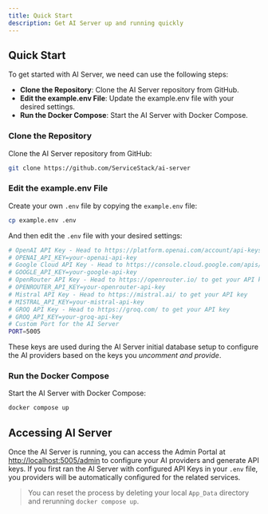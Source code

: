```yaml
---
title: Quick Start
description: Get AI Server up and running quickly
---
```


## Quick Start

To get started with AI Server, we need can use the following steps:

- **Clone the Repository**: Clone the AI Server repository from GitHub.
- **Edit the example.env File**: Update the example.env file with your desired settings.
- **Run the Docker Compose**: Start the AI Server with Docker Compose.

### Clone the Repository

Clone the AI Server repository from GitHub:

```sh
git clone https://github.com/ServiceStack/ai-server
```

### Edit the example.env File

Create your own `.env` file by copying the `example.env` file:

```sh
cp example.env .env
```

And then edit the `.env` file with your desired settings:

```sh
# OpenAI API Key - Head to https://platform.openai.com/account/api-keys to get your API key
# OPENAI_API_KEY=your-openai-api-key
# Google Cloud API Key - Head to https://console.cloud.google.com/apis/credentials to get your API key
# GOOGLE_API_KEY=your-google-api-key
# OpenRouter API Key - Head to https://openrouter.io/ to get your API key
# OPENROUTER_API_KEY=your-openrouter-api-key
# Mistral API Key - Head to https://mistral.ai/ to get your API key
# MISTRAL_API_KEY=your-mistral-api-key
# GROQ API Key - Head to https://groq.com/ to get your API key
# GROQ_API_KEY=your-groq-api-key
# Custom Port for the AI Server
PORT=5005
```

These keys are used during the AI Server initial database setup to configure the AI providers based on the keys you *uncomment and provide*.

### Run the Docker Compose

Start the AI Server with Docker Compose:

```sh
docker compose up
```

## Accessing AI Server

Once the AI Server is running, you can access the Admin Portal at [http://localhost:5005/admin](http://localhost:5005/admin) to configure your AI providers and generate API keys.
If you first ran the AI Server with configured API Keys in your `.env` file, you providers will be automatically configured for the related services.

> You can reset the process by deleting your local `App_Data` directory and rerunning `docker compose up`.